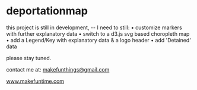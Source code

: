 # deportationmap
this project is still in development, -- I need to still:
    • customize markers with further explanatory data
    • switch to a d3.js svg based choropleth map
    • add a Legend/Key with explanatory data & a logo header
    • add 'Detained' data

please stay tuned.

contact me at: makefunthings@gmail.com

www.makefuntime.com
